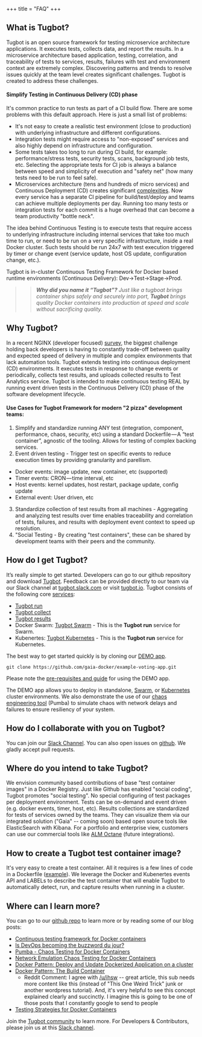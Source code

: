 +++
title = "FAQ"
+++

## What is Tugbot?

Tugbot is an open source framework for testing microservice architecture applications.  It executes tests, collects data, and report the results.  In a microservice architecture based application, testing, correlation, and traceability of tests to services, results, failures with test and environment context are extremely complex.  Discovering patterns and trends to resolve issues quickly at the team level creates significant challenges. Tugbot is created to address these challenges. 

#### Simplify Testing in Continuous Delivery (CD) phase 

It's common practice to run tests as part of a CI build flow. There are some problems with this default approach. Here is just a small list of problems:

* It's not easy to create a realistic test environment (close to production) with underlying infrastructure and different configurations.
* Integration tests might require access to "non-exposed" services and also highly depend on infrastructure and configuration.
* Some tests takes too long to run during CI build, for example: performance/stress tests, security tests, scans, background job tests, etc. Selecting the appropriate tests for CI job is always a balance between speed and simplicity of execution and "safety net" (how many tests need to be run to feel safe).
* Microservices architecture (tens and hundreds of micro services) and Continuous Deployment (CD) creates significant [complexities](http://martinfowler.com/articles/microservice-testing/). Now every service has a separate CI pipeline for build/test/deploy and teams can achieve multiple deployments per day. Running too many tests or integration tests for each commit is a huge overhead that can become a team productivity "bottle neck".

The idea behind Continuous Testing is to execute tests that require access to underlying infrastructure including internal services that take too much time to run, or need to be run on a very specific infrastructure, inside a real Docker cluster. Such tests should be run 24x7 with test execution triggered by timer or change event (service update, host OS update, configuration change, etc.).

Tugbot is in-cluster Continuous Testing Framework for Docker based runtime environments (Continuous Delivery): Dev→Test→Stage→Prod. 


>>**_Why did you name it “Tugbot”?_**
>>_Just like a tugboat brings container ships safely and securely into port, **Tugbot** brings quality Docker containers into production at speed and scale without sacrificing quality._

## Why Tugbot?

In a recent NGINX (developer focused) [survey](https://www.nginx.com/resources/library/app-dev-survey/), the biggest challenge holding back developers is having to constantly trade-off between quality and expected speed of delivery in multiple and complex environments that lack automation tools. Tugbot extends testing into continuous deployment (CD) environments. It executes tests in response to change events or periodically, collects test results, and uploads collected results to Test Analytics service. Tugbot is intended to make continuous testing REAL by running event driven tests in the Continuous Delivery (CD) phase of the software development lifecycle.

#### Use Cases for Tugbot Framework for modern "2 pizza" development teams:

1. Simplify and standardize running ANY test (integration, component, performance, chaos, security, etc) using a standard Dockerfile — A “test container”, agnostic of the tooling. Allows for testing of complex backing services.
2. Event driven testing - Trigger test on specific events to reduce execution times by providing granularity and parellism.
  * Docker events: image update, new container, etc (supported)
  * Timer events: CRON — time interval, etc
  * Host events: kernel updates, host restart, package update, config update
  * External event: User driven, etc
3. Standardize collection of test results from all machines - Aggregating and analyzing test results over time enables traceability and correlation of tests, failures, and results with deployment event context to speed up resolution.
4. "Social Testing - By creating "test containers", these can be shared by development teams with their peers and the community. 

## How do I get Tugbot?

It’s really simple to get started. Developers can go to our github repository and download [Tugbot](https://github.com/gaia-docker/tugbot). Feedback can be provided directly to our team via our Slack channel at [tugbot.slack.com](https://tugbot.slack.com) or visit [tugbot.io](http://tugbot.io). Tugbot consists of the following core [services](https://github.com/gaia-docker):

* [Tugbot run](https://github.com/gaia-docker/tugbot)
* [Tugbot collect](https://github.com/gaia-docker/tugbot-collect)
* [Tugbot results](https://github.com/gaia-docker/tugbot-result-service)
* Docker Swarm: [Tugbot Swarm](https://github.com/gaia-docker/tugbot-leader) - This is the **Tugbot run** service for Swarm.
* Kubenertes: [Tugbot Kubernetes](https://github.com/gaia-docker/tugbot-kubernetes) - This is the **Tugbot run** service for Kubernetes.

The best way to get started quickly is by cloning our [DEMO app](https://github.com/gaia-docker/example-voting-app). 

```git clone https://github.com/gaia-docker/example-voting-app.git```

Please note the [pre-requisites and guide](https://github.com/gaia-docker/example-voting-app/blob/master/DEMO-FLOW.md) for using the DEMO app.

The DEMO app allows you to deploy in standalone, [Swarm](https://github.com/gaia-docker/tugbot-leader), or [Kubernetes](https://github.com/gaia-docker/tugbot-kubernetes) cluster environments. We also demonstrate the use of our [chaos engineering tool](https://github.com/gaia-adm/pumba) (Pumba) to simulate chaos with network delays and failures to ensure resiliency of your system. 

## How do I collaborate with you on Tugbot?

You can join our [Slack Channel](https://tugbot.slack.com/). You can also open issues on [github](https://github.com/gaia-docker). We gladly accept pull requests.

## Where do you intend to take Tugbot?

We envision community based contributions of base "test container images" in a Docker Registry. Just like Github has enabled "social coding", Tugbot promotes "social testing".  No special configuring of test packages per deployment environment. Tests can be on-demand and event driven (e.g. docker events, timer, host, etc). Results collections are standardized for tests of services owned by the teams. They can visualize them via our integrated solution ("Gaia" -- coming soon) based open source tools like ElasticSearch with Kibana. For a portfolio and enterprise view, customers can use our commercial tools like [ALM Octane](https://saas.hpe.com/en-us/software/alm-octane) (future integrations).

## How to create a Tugbot test container image?

It's very easy to create a test container. All it requires is a few lines of code in a Dockerfile ([example](https://github.com/gaia-docker/example-voting-app/blob/master/tests/Dockerfile)). We leverage the Docker and Kubenertes events API and LABELs to describe the test container that will enable Tugbot to automatically detect, run, and capture results when running in a cluster. 

## Where can I learn more?

You can go to our [github repo](https://github.com/gaia-docker/tugbot) to learn more or by reading some of our blog posts:

* [Continuous testing framework for Docker containers](https://medium.com/@GehaniNeil/continuous-testing-framework-for-docker-containers-c40325100e5c#.h9laeu1vk)
* [Is DevOps becoming the buzzword du jour?](https://medium.com/@GehaniNeil/is-devops-becoming-the-buzzword-du-jour-d76438524be0#.g8tqj72gc)
* [Pumba - Chaos Testing for Docker Containers](https://medium.com/@alexeiled/pumba-chaos-testing-for-docker-1b8815c6b61e#.ajq8nf6cc)
* [Network Emulation Chaos Testing for Docker Containers](https://medium.com/@alexeiled/network-emulation-for-docker-containers-f4d36b656cc3#.8apiih8ox)
* [Docker Pattern: Deploy and Update Dockerized Application on a cluster](https://medium.com/@alexeiled/docker-pattern-deploy-and-update-dockerized-application-on-a-cluster-d9aa141625ef#.k67614893)
* [Docker Pattern: The Build Container](https://medium.com/@alexeiled/docker-pattern-the-build-container-b0d0e86ad601#.gl07w8abn)
    *  Reddit Comment: I agree with [/u/ihsw](https://www.reddit.com/u/ihsw) -- great article, this sub needs more content like this (instead of "This One Weird Trick" junk or another wordpress tutorial). And, it's very helpful to see this concept explained clearly and succinctly. I imagine this is going to be one of those posts that I constantly google to send to people
* [Testing Strategies for Docker Containers](https://medium.com/@alexeiled/testing-strategies-for-docker-containers-f633e261e75a#.xxq0y7vig)

Join the [Tugbot community](https://tugbot-public.slack.com/) to learn more. For Developers & Contributors, please join us at this [Slack channel](https://tugbot.slack.com).